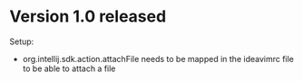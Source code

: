 Version 1.0 released
====================

Setup:
* org.intellij.sdk.action.attachFile needs to be mapped in the ideavimrc file to be able to attach a file